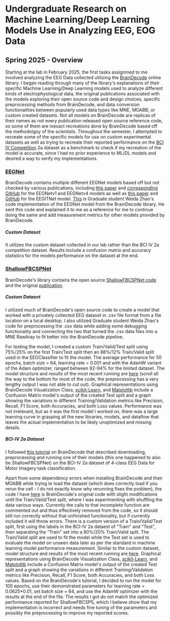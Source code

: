 # Undergraduate Research on Machine Learning/Deep Learning Models Use in Analyzing EEG, EOG Data

## Spring 2025 - Overview

Starting at the lab in February 2025, the first tasks assignmed to me involved analyzing the EEG Data collected utilizing the [BrainDecode](https://braindecode.org/stable/index.html) online library. I began reading through many of the library's explanations of their specific Machine Learning/Deep Learning models used to analyze different kinds of electrophysilogical data, the original publications associated with the models exploring their open source code and design choices, specific preprocessing methods from BrainDecode, and data conversion functionalities between popularly used data types like MNE, MOABB, or custom created datasets. Not all models on BrainDecode are replicas of their names as not every publication released open source reference code, so some of them are inexact recreations done by BrainDecode based off the methodolgoy of the scientists. Throughout the semester, I attempted to recreate some of the specific models for use on custom experimental datasets as well as trying to recreate their reported performance on the [BCI IV Competition](https://bbci.de/competition/iv/index.html) 2a dataset as a benchmark to check if my recreation of the model is accurate, since I had no prior experience to ML/DL models and desired a way to verify my implementations.

### <ins>EEGNet</ins>
BrainDecode contains multiple different EEGNet models based off but not checked by various publications, including [this paper](https://arxiv.org/abs/1611.08024) and [corresponding GitHub](https://github.com/vlawhern/arl-eegmodels) for the EEGNetv1 and EEGNetv4 models as well as [this paper](https://ieeexplore.ieee.org/document/9739771) and [GitHub](https://github.com/abbassalami/eeg-itnet) for the EEGITNet model. [This](https://github.com/nickelodeon20/UG.Research-Yazhou.Tu-AU/blob/main/EEG-Data-Models/EEGNet/EEGNet__211data.ipynb) is Graduate student Weida Zhao's code implementation of the EEGNet model from the BrainDecode library. He sent this code and explained it to me as a reference for me to continue doing the same and add measurement metrics for other models provided by BrainDecode.  

##### _Custom Dataset_
It utilizes the custom dataset collected in our lab rather than the BCI IV 2a competition dataset. Results include a confusion matrix and accuracy statistics for the models performance on the dataset at the end. 

### <ins>ShallowFBCSPNet</ins>
BrainDecode's library contains the open source [ShallowFBCSPNet code](https://github.com/braindecode/braindecode//blob/master/braindecode/models/shallow_fbcsp.py#L14-L214) and the original [publication](https://doi.org/10.1002/hbm.23730). 

##### _Custom Dataset_
I utilized much of BrainDecode's open source code to create a model that worked with a privately collected EEG dataset in .csv file format from a file location on a local desktop. I also utilized Graduate student Weida Zhao's code for preprocessing the .csv data while adding some debugging functionality and connecting the two that turned the .csv data files into a MNE RawAray to fit better into the BrainDecode pipeline. 

For testing the model, I created a custom Train/Valid/Test split using 75%/25% on the first Train/Test split then an 88%/12% Train/Valid split used in the EEGClassifier to fit the model. The average performance for 50 epochs, batch size = 64, learning rate = 0.001 and with the AdamW variant of the Adam optimizer, ranged between 92-94% for the limited dataset. The model structure and results of the most recent running are [here](https://github.com/nickelodeon20/UG.Research-Yazhou.Tu-AU/blob/main/EEG-Data-Models/ShallowFBCSPNet/ShallowFBCSPNet_211data.ipynb) (scroll all the way to the bottom for most of the code, the preprocessing has a very lengthy output I was not able to cut out). Graphical representations using BrainDecode Visualization Class, [scikit-Learn](https://scikit-learn.org/stable/index.html), and [Matplotlib](https://matplotlib.org/) include a Confusion Matrix model's output of the created Test split and a graph showing the variations in different Training/Validation metrics like Precision, Recall, F1 Score, both Accuracies, and both Loss values. Performance was not irrelevant, but as it was the first model I worked on, there was a large learning curve in grasping all the new libraries, models, and dataflow that leaves the actual implementation to be likely unoptimized and missing details.

##### _BCI-IV 2a Dataset_
I followed [this tutorial](https://braindecode.org/stable/auto_examples/model_building/plot_bcic_iv_2a_moabb_cropped.html#sphx-glr-auto-examples-model-building-plot-bcic-iv-2a-moabb-cropped-py) on BrainDecode that described downloading, preprocessing and running one of their models (this one happened to also be ShallowFBCSPNet) on the BCI-IV 2a dataset of 4-class EEG Data for Motor Imagery task classification. 

Apart from some dependency errors when installing BrainDecode and then MOABB while trying to load the dataset (which does correctly load if you rerun the cell - I do not exactly know why rerunning fixes the problem), the code I have [here](https://github.com/nickelodeon20/UG.Research-Yazhou.Tu-AU/blob/main/EEG-Data-Models/ShallowFBCSPNet/ShallowFBCSPNet_BCI_IV2a_data.ipynb) is BrainDecode's original code with slight modifications until the Train/Valid/Test split, where I was experimenting with shuffling the data various ways. Currently the calls to that incomplete function are commented out and thus effectively removed from the code, so it should still run correctly without that unfinished functionality, but if currently included it will throw errors. There is a custom version of a Train/Valid/Test split, first using the labels in the BCI-IV 2a dataest of "Train" and "Test", then separating the "Train" set into a 80%/20% Train/Valid split. The Train/Valid split are used to fit the model while the Test set is used to evaluate the model on unseen data later as per the standard in machine learning model performance measurement. Similar to the custom dataset, model structure and results of the most recent running are [here](https://github.com/nickelodeon20/UG.Research-Yazhou.Tu-AU/blob/main/EEG-Data-Models/ShallowFBCSPNet/ShallowFBCSPNet_BCI_IV2a_data.ipynb). Graphical representations using BrainDecode Visualization Class, [scikit-Learn](https://scikit-learn.org/stable/index.html), and [Matplotlib](https://matplotlib.org/) include a Confusion Matrix model's output of the created Test split and a graph showing the variations in different Training/Validation metrics like Precision, Recall, F1 Score, both Accuracies, and both Loss values. Based on the BrainDecode's tutorial, I decided to run the model for 100 epochs, use their demonstrated parameters for learning rate = 0.0625*0.01, set batch size = 64, and use the AdamW optimizer with the results at the end of the file. The results I got do not match the optimized performance reported for ShallowFBCSPS, which I believe show that my implementation is incorrect and needs fine tuning of the parameters and possibly the preprocessing to improve my reported scores. 

